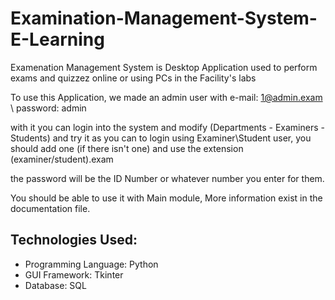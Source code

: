 # Examination-Management-System-E-Learning
Examenation Management System is Desktop Application used to perform exams and quizzez online or using PCs in the Facility's labs

To use this Application, we made an admin user with e-mail: 1@admin.exam \ password: admin

with it you can login into the system and modify (Departments - Examiners - Students) and try it as you can
to login using Examiner\Student user, you should add one (if there isn't one) and use the extension (examiner/student).exam

the password will be the ID Number or whatever number you enter for them.

You should be able to use it with Main module,
More information exist in the documentation file.

  ## Technologies Used:
  - Programming Language: Python
  - GUI Framework: Tkinter
  - Database: SQL
